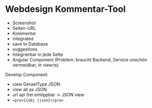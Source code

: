 Webdesign Kommentar-Tool
========================

- Screenshot
- Seiten-URL
- Kommentar
- integrated
- save to Database
- suggestions
- Integrierbar in jede Seite
- Angular Component (Problem: braucht Backend, Service unschön vermeidbar, in view.ts)


Develop Component:

- view GeraetType JSON
- view all as JSON
- url api frei eintippbar -> JSON view
- `<pre>{{obj |json}</pre>`